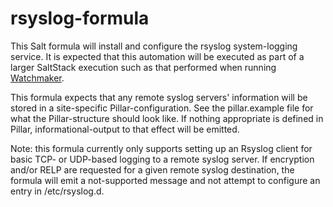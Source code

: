 # rsyslog-formula

This Salt formula will install and configure the rsyslog system-logging service. It is expected that this automation will be executed as part of a larger SaltStack execution such as that performed when running [Watchmaker](https://watchmaker.readthedocs.io/).

This formula expects that any remote syslog servers' information will be stored in a site-specific Pillar-configuration. See the pillar.example file for what the Pillar-structure should look like. If nothing appropriate is defined in Pillar, informational-output to that effect will be emitted.

Note: this formula currently only supports setting up an Rsyslog client for basic TCP- or UDP-based logging to a remote syslog server. If encryption and/or RELP are requested for a given remote syslog destination, the formula will emit a not-supported message and not attempt to configure an entry in /etc/rsyslog.d.
